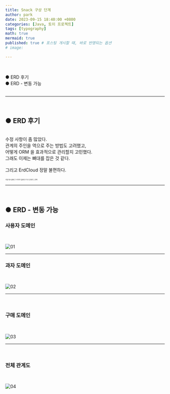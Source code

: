 ```yaml
---
title: Snack 구상 단계
author: park
date: 2023-09-15 18:40:00 +0800
categories: [Java, 토이 프로젝트]
tags: [typography]
math: true
mermaid: true
published: true # 포스팅 개시할 때, 바로 반영되는 옵션
# image: 

---
```


<br>

● ERD 후기<br>
● ERD - 변동 가능<br>
<br>

---

<br>

##  ● ERD 후기

<br>
수정 사항이 좀 많았다.<br>
관계의 주인을 역으로 주는 방법도 고려했고, <br>
어떻게 ORM 을 효과적으로 관리할지 고민했다.<br>
그래도 이제는 뼈대를 잡은 것 같다.<br>
<br>
그리고 ErdCloud 정말 불편하다.<br>
<br>
<i style="font-size: 5px;">지금 Git 블로그 이미지 업로드가 또 안된다, 진짜..</i>
<br>

---

<br>

## ● ERD - 변동 가능


### 사용자 도메인

<br>


![01](https://github.com/cotes2020/jekyll-theme-chirpy/assets/77370682/85da67a1-86e2-43dd-b970-35e535748be0)

<!-- ![01](/assets/img/04.java/02.toyProjectSnack/01.jpg)<br> -->


---

### 과자 도메인

<br>


![02](https://github.com/cotes2020/jekyll-theme-chirpy/assets/77370682/c50f6530-9084-4b4e-add4-ce3b41a53205)

<!-- ![02](/assets/img/04.java/02.toyProjectSnack/02.jpg)<br> -->


---

<br>

### 구매 도메인

<br>


![03](https://github.com/cotes2020/jekyll-theme-chirpy/assets/77370682/302a0184-ae90-4aea-a067-453356cb1e99)

<!-- ![03](/assets/img/04.java/02.toyProjectSnack/03.jpg)<br> -->


---

<br>

### 전체 관계도

<br>


![04](https://github.com/cotes2020/jekyll-theme-chirpy/assets/77370682/cc8f6b2b-563d-415d-a7e1-42f220cf287b)

<!-- ![04](/assets/img/04.java/02.toyProjectSnack/04.jpg)<br> -->


<br>
